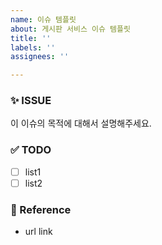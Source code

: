 ```yaml
---
name: 이슈 템플릿
about: 게시판 서비스 이슈 템플릿
title: ''
labels: ''
assignees: ''

---
```


<!--
이슈 제목은 이 구조로 작성 해주세요. 
[Feature], [Bug], [Documentation] ..
Ex) [Feature] 회원가입 기능 구현
-->

### ✨ ISSUE
이 이슈의 목적에 대해서 설명해주세요.

### ✅ TODO
- [ ] list1
- [ ] list2

### 🔗 Reference
* url link
